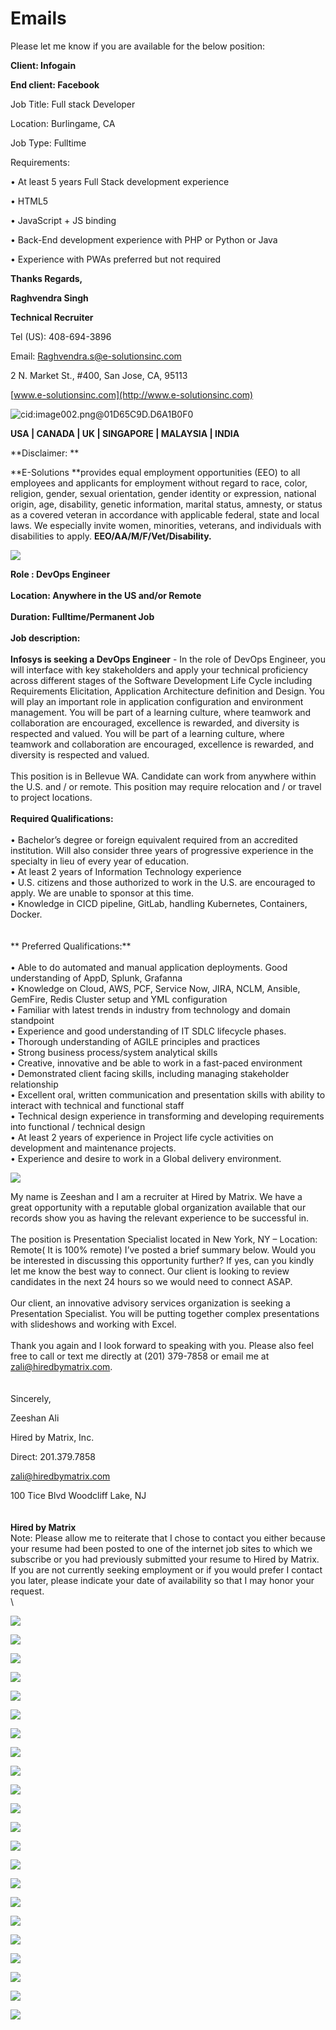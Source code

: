 # Emails

Please let me know if you are available for the below position:

**Client: Infogain**

**End client: Facebook**

Job Title: Full stack Developer

Location: Burlingame, CA

Job Type: Fulltime &#x20;

Requirements:

•             At least 5 years Full Stack development experience

•             HTML5

•             JavaScript + JS binding

•             Back-End development experience with PHP or Python or Java

•             Experience with PWAs preferred but not required

&#x20;

**Thanks Regards,**

**Raghvendra Singh**

**Technical Recruiter**

Tel (US): 408-694-3896

Email: [Raghvendra.s@e-solutionsinc.com](mailto:Raghvendra.s@e-solutionsinc.com) &#x20;

2 N. Market St., #400, San Jose, CA, 95113

[www.e-solutionsinc.com](http://www.e-solutionsinc.com)

![cid:image002.png@01D65C9D.D6A1B0F0](https://mail.google.com/mail/u/0?ui=2\&ik=af4a841153\&attid=0.1\&permmsgid=msg-f:1715240829795797742\&th=17cdc2726c398aee\&view=fimg\&fur=ip\&sz=s0-l75-ft\&attbid=ANGjdJ\_2Jqt1tsp6hbeoPPC9ZvkKKWjP0ldGVZIU4I-qiUw7oWFkfbSgb35Yy-faSci-xD-qRFhADJAXLBvnmC5k0H49hHHqb\_SlT7ylbDHsMVNB\_DGKpKhop-5uDIo\&disp=emb)

**USA | CANADA | UK | SINGAPORE | MALAYSIA | INDIA**

**Disclaimer: **

**E-Solutions **provides equal employment opportunities (EEO) to all employees and applicants for employment without regard to race, color, religion, gender, sexual orientation, gender identity or expression, national origin, age, disability, genetic information, marital status, amnesty, or status as a covered veteran in accordance with applicable federal, state and local laws. We especially invite women, minorities, veterans, and individuals with disabilities to apply. **EEO/AA/M/F/Vet/Disability.**

![](../../.gitbook/assets/chrome\_HV3eZo0edG.png)

**Role : DevOps Engineer**  \
&#x20;\
**Location: Anywhere in the US and/or Remote**\
&#x20;\
**Duration: Fulltime/Permanent Job**\
&#x20;\
**Job description:**\
&#x20;\
**Infosys is seeking a DevOps Engineer**  - In the role of DevOps Engineer, you will interface with key stakeholders and apply your technical proficiency across different stages of the Software Development Life Cycle including Requirements Elicitation, Application Architecture definition and Design. You will play an important role in application configuration and environment management. You will be part of a learning culture, where teamwork and collaboration are encouraged, excellence is rewarded, and diversity is respected and valued. You will be part of a learning culture, where teamwork and collaboration are encouraged, excellence is rewarded, and diversity is respected and valued.\
&#x20;\
This position is in Bellevue WA.  Candidate can work from anywhere within the U.S. and / or remote.  This position may require relocation and / or travel to project locations.\
\
**Required Qualifications:**\
\
• Bachelor’s degree or foreign equivalent required from an accredited institution. Will also consider three years of progressive experience in the specialty in lieu of every year of education.\
• At least 2 years of Information Technology experience\
• U.S. citizens and those authorized to work in the U.S. are encouraged to apply. We are unable to sponsor at this time.\
• Knowledge in  CICD pipeline, GitLab, handling Kubernetes, Containers, Docker.\
\
\
** Preferred Qualifications:**\
\
• Able to do automated and manual application deployments.  Good understanding of AppD, Splunk, Grafanna\
• Knowledge on Cloud, AWS, PCF, Service Now, JIRA, NCLM, Ansible, GemFire, Redis Cluster setup and YML configuration\
• Familiar with latest trends in industry from technology and domain standpoint\
• Experience and good understanding of IT SDLC lifecycle phases.\
• Thorough understanding of AGILE principles and practices\
• Strong business process/system analytical skills\
• Creative, innovative and be able to work in a fast-paced environment \
• Demonstrated client facing skills, including managing stakeholder relationship\
• Excellent oral, written communication and presentation skills with ability to interact with technical and functional staff\
• Technical design experience in transforming and developing requirements into functional / technical design\
• At least 2 years of experience in Project life cycle activities on development and maintenance projects.\
• Experience and desire to work in a Global delivery environment.

![](../../.gitbook/assets/chrome\_HV3eZo0edG.png)

My name is Zeeshan and I am a recruiter at Hired by Matrix. We have a great opportunity with a reputable global organization available that our records show you as having the relevant experience to be successful in. \
\
The position is Presentation Specialist located in New York, NY – Location: Remote( It is 100% remote)  I’ve posted a brief summary below.  Would you be interested in discussing this opportunity further?  If yes, can you kindly let me know the best way to connect.  Our client is looking to review candidates in the next 24 hours so we would need to connect ASAP.\
&#x20;\
Our client, an innovative advisory services organization is seeking a Presentation Specialist. You will be putting together complex presentations with slideshows and working with Excel.\
&#x20;\
Thank you again and I look forward to speaking with you.  Please also feel free to call or text me directly at (201) 379-7858 or email me at [zali@hiredbymatrix.com](mailto:zali@hiredbymatrix.com).\
&#x20;\
&#x20;\
Sincerely,

Zeeshan Ali

Hired by Matrix, Inc.&#x20;

Direct: 201.379.7858

[zali@hiredbymatrix.com](http://www.hiredbymatrix.com)

100 Tice Blvd Woodcliff Lake, NJ \
&#x20;\
\
**Hired by Matrix**\
Note: Please allow me to reiterate that I chose to contact you either because your resume had been posted to one of the internet job sites to which we subscribe or you had previously submitted your resume to Hired by Matrix.  If you are not currently seeking employment or if you would prefer I contact you later, please indicate your date of availability so that I may honor your request.\
&#x20;\


![](../../.gitbook/assets/chrome\_HV3eZo0edG.png)





![](../../.gitbook/assets/chrome\_HV3eZo0edG.png)





![](../../.gitbook/assets/chrome\_HV3eZo0edG.png)





![](../../.gitbook/assets/chrome\_HV3eZo0edG.png)





![](../../.gitbook/assets/chrome\_HV3eZo0edG.png)





![](../../.gitbook/assets/chrome\_HV3eZo0edG.png)





![](../../.gitbook/assets/chrome\_HV3eZo0edG.png)





![](../../.gitbook/assets/chrome\_HV3eZo0edG.png)





![](../../.gitbook/assets/chrome\_HV3eZo0edG.png)





![](../../.gitbook/assets/chrome\_HV3eZo0edG.png)





![](../../.gitbook/assets/chrome\_HV3eZo0edG.png)





![](../../.gitbook/assets/chrome\_HV3eZo0edG.png)





![](../../.gitbook/assets/chrome\_HV3eZo0edG.png)





![](../../.gitbook/assets/chrome\_HV3eZo0edG.png)





![](../../.gitbook/assets/chrome\_HV3eZo0edG.png)





![](../../.gitbook/assets/chrome\_HV3eZo0edG.png)





![](../../.gitbook/assets/chrome\_HV3eZo0edG.png)





![](../../.gitbook/assets/chrome\_HV3eZo0edG.png)





![](../../.gitbook/assets/chrome\_HV3eZo0edG.png)





![](../../.gitbook/assets/chrome\_HV3eZo0edG.png)





![](../../.gitbook/assets/chrome\_HV3eZo0edG.png)





![](../../.gitbook/assets/chrome\_HV3eZo0edG.png)

















